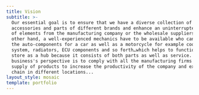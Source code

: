 ```yaml
---
title: Vision
subtitle: >-
  Our essential goal is to ensure that we have a diverse collection of
  accessories and parts of different brands and enhance an uninterrupted supply
  of elements from the manufacturing company or the wholesale suppliers. On the
  other hand, a well-experienced mechanics have to be available who can fix all
  the auto-components for a car as well as a motorcycle for example cooling
  system, radiators, ECU components and so forth…which helps to function our
  store as a hub because it consists of both parts as well as service. The
  business's perspective is to comply with all the manufacturing firms for the
  supply of products to increase the productivity of the company and expand its
  chain in different locations...
layout_style: mosaic
template: portfolio
---
```

